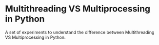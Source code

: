 # Multithreading VS Multiprocessing in Python
A set of experiments to understand the difference between Multithreading VS Multiprocessing in Python.
